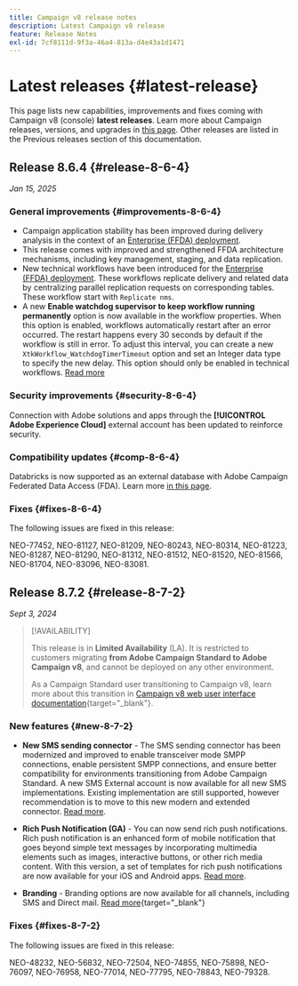 ```yaml
---
title: Campaign v8 release notes
description: Latest Campaign v8 release
feature: Release Notes
exl-id: 7cf8111d-9f3a-46a4-813a-d4e43a1d1471
---
```

# Latest releases {#latest-release}

This page lists new capabilities, improvements and fixes coming with Campaign v8 (console) **latest releases**. Learn more about Campaign releases, versions, and upgrades in [this page](upgrades.md). Other releases are listed in the Previous releases section of this documentation.

## Release 8.6.4 {#release-8-6-4}

_Jan 15, 2025_

### General improvements {#improvements-8-6-4}

* Campaign application stability has been improved during delivery analysis in the context of an [Enterprise (FFDA) deployment](../../v8/architecture/enterprise-deployment.md).
* This release comes with improved and strengthened FFDA architecture mechanisms, including key management, staging, and data replication.
* New technical workflows have been introduced for the [Enterprise (FFDA) deployment](../../v8/architecture/enterprise-deployment.md). These workflows replicate delivery and related data by centralizing parallel replication requests on corresponding tables. These workflow start with `Replicate nms`.
* A new **Enable watchdog supervisor to keep workflow running permanently** option is now available in the workflow properties. When this option is enabled, workflows automatically restart after an error occurred. The restart happens every 30 seconds by default if the workflow is still in error. To adjust this interval, you can create a new `XtkWorkflow_WatchdogTimerTimeout` option and set an Integer data type to specify the new delay. This option should only be enabled in technical workflows. [Read more](../../automation/workflow/workflow-properties.md#execution)

### Security improvements {#security-8-6-4}

Connection with Adobe solutions and apps through the **[!UICONTROL Adobe Experience Cloud]** external account has been updated to reinforce security. 

<!--
### Connection to Campaign {#ims-8-6-4}

**(Limited availability)** For a restricted list of customers, Campaign v8.6.4 can allow native authentication mode instead of Adobe Identity Management System (IMS). Note that if you are using Campaign native authentication, you cannot access to [Campaign Web User Interface](../start/campaign-ui.md#campaign-web-user-interface).-->

### Compatibility updates {#comp-8-6-4}

Databricks is now supported as an external database with Adobe Campaign Federated Data Access (FDA). Learn more [in this page](compatibility-matrix.md#FederatedDataAccessFDA).

### Fixes {#fixes-8-6-4}

The following issues are fixed in this release:

NEO-77452, NEO-81127, NEO-81209, NEO-80243, NEO-80314, NEO-81223, NEO-81287, NEO-81290, NEO-81312, NEO-81512, NEO-81520, NEO-81566, NEO-81704, NEO-83096, NEO-83081.

## Release 8.7.2 {#release-8-7-2}

_Sept 3, 2024_

>[!AVAILABILITY]
>
>This release is in **Limited Availability** (LA). It is restricted to customers migrating **from Adobe Campaign Standard to Adobe Campaign v8**, and cannot be deployed on any other environment.
>
>As a Campaign Standard user transitioning to Campaign v8, learn more about this transition in [Campaign v8 web user interface documentation](https://experienceleague.adobe.com/en/docs/campaign-web/v8/start/acs-migration){target="_blank"}.

### New features {#new-8-7-2}

* **New SMS sending connector** - The SMS sending connector has been modernized and improved to enable transceiver mode SMPP connections, enable persistent SMPP connections, and ensure better compatibility for environments transitioning from Adobe Campaign Standard. A new SMS External account is now available for all new SMS implementations. Existing implementation are still supported, however recommendation is to move to this new modern and extended connector. [Read more](../send/sms/sms.md). 

* **Rich Push Notification (GA)** - You can now send rich push notifications. Rich push notification is an enhanced form of mobile notification that goes beyond simple text messages by incorporating multimedia elements such as images, interactive buttons, or other rich media content. With this version, a set of templates for rich push notifications are now available for your iOS and Android apps. [Read more](../send/rich-push-android.md). 

* **Branding** - Branding options are now available for all channels, including SMS and Direct mail. [Read more](https://experienceleague.adobe.com/docs/experience-cloud/campaign/branding/branding-gs.html){target="_blank"}

### Fixes {#fixes-8-7-2}

The following issues are fixed in this release:

NEO-48232, NEO-56832, NEO-72504, NEO-74855, NEO-75898, NEO-76097, NEO-76958, NEO-77014, NEO-77795, NEO-78843, NEO-79328.